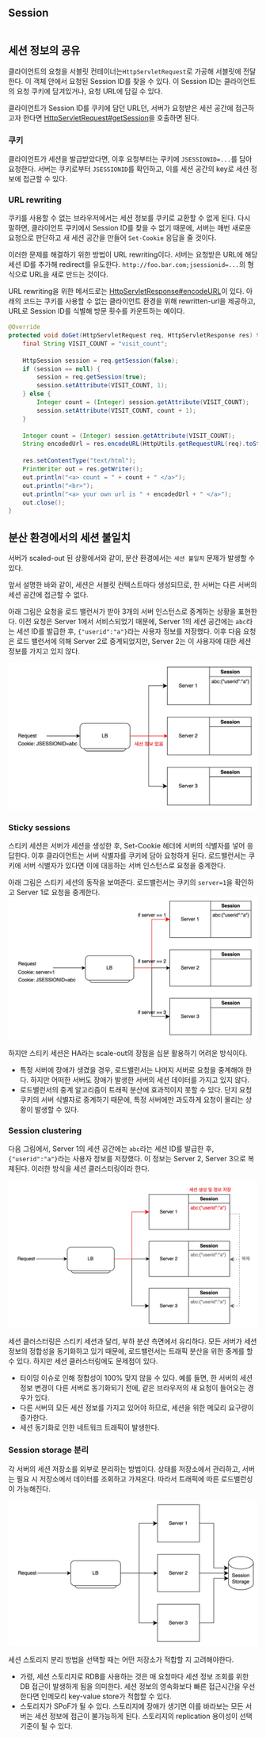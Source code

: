 ## Session

```java

```

## 세션 정보의 공유
클라이언트의 요청을 서블릿 컨테이너는`HttpServletRequest`로 가공해 서블릿에 전달한다. 이 객체 안에서 요청된 Session ID를 찾을 수 있다. 이 Session ID는 클라이언트의 요청 쿠키에 담겨있거나, 요청 URL에 담길 수 있다.

클라이언트가 Session ID를 쿠키에 담던 URL던, 서버가 요청받은 세션 공간에 접근하고자 한다면 [HttpServletRequest#getSession](https://docs.oracle.com/javaee/6/api/javax/servlet/http/HttpServletRequest.html#getSession())을 호출하면 된다. 

### 쿠키
클라이언트가 세션을 발급받았다면, 이후 요청부터는 쿠키에 `JSESSIONID=...`를 담아 요청한다.
서버는 쿠키로부터 `JSESSIONID`를 확인하고, 이를 세션 공간의 key로 세션 정보에 접근할 수 있다.

### URL rewriting
쿠키를 사용할 수 없는 브라우저에서는 세션 정보를 쿠키로 교환할 수 없게 된다. 다시 말하면, 클라이언트 쿠키에서 Session ID를 찾을 수 없기 때문에, 서버는 매번 새로운 요청으로 판단하고 새 세션 공간을 만들어 `Set-Cookie` 응답을 줄 것이다. 

이러한 문제를 해결하기 위한 방법이 URL rewriting이다. 서버는 요청받은 URL에 해당 세션 ID를 추가해 redirect를 유도한다. 
`http://foo.bar.com;jsessionid=...`의 형식으로 URL을 새로 만드는 것이다. 

URL rewriting을 위한 메서드로는 [HttpServletResponse#encodeURL](https://docs.oracle.com/javaee/6/api/javax/servlet/http/HttpServletResponse.html#encodeURL(java.lang.String))이 있다. 아래의 코드는 쿠키를 사용할 수 없는 클라이언트 환경을 위해 rewritten-url을 제공하고, URL로 Session ID를 식별해 방문 횟수를 카운트하는 예이다. 

```java
@Override
protected void doGet(HttpServletRequest req, HttpServletResponse res) throws ServletException, IOException {
    final String VISIT_COUNT = "visit_count";

    HttpSession session = req.getSession(false);
    if (session == null) {
        session = req.getSession(true);
        session.setAttribute(VISIT_COUNT, 1);
    } else {
        Integer count = (Integer) session.getAttribute(VISIT_COUNT);
        session.setAttribute(VISIT_COUNT, count + 1);
    }

    Integer count = (Integer) session.getAttribute(VISIT_COUNT);
    String encodedUrl = res.encodeURL(HttpUtils.getRequestURL(req).toString());

    res.setContentType("text/html");
    PrintWriter out = res.getWriter();
    out.println("<a> count = " + count + " </a>");
    out.println("<br>");
    out.println("<a> your own url is " + encodedUrl + " </a>");
    out.close();
}
```

## 분산 환경에서의 세션 불일치
서버가 scaled-out 된 상황에서와 같이, 분산 환경에서는 `세션 불일치` 문제가 발생할 수 있다.

앞서 설명한 바와 같이, 세션은 서블릿 컨텍스트마다 생성되므로, 한 서버는 다른 서버의 세션 공간에 접근할 수 없다.

아래 그림은 요청을 로드 밸런서가 받아 3개의 서버 인스턴스로 중계하는 상황을 표현한다. 이전 요청은 Server 1에서 서비스되었기 때문에, Server 1의 세션 공간에는 `abc`라는 세션 ID를 발급한 후, `{"userid":"a"}`라는 사용자 정보를 저장했다. 이후 다음 요청은 로드 밸런서에 의해 Server 2로 중계되었지만, Server 2는 이 사용자에 대한 세션 정보를 가지고 있지 않다. 

![session-inconsistency](/img/session/session-inconsistency.jpg)

### Sticky sessions
스티키 세션은 서버가 세션을 생성한 후, Set-Cookie 헤더에 서버의 식별자를 넣어 응답한다. 이후 클라이언트는 서버 식별자를 쿠키에 담아 요청하게 된다. 로드밸런서는 쿠키에 서버 식별자가 있다면 이에 대응하는 서버 인스턴스로 요청을 중계한다. 

아래 그림은 스티키 세션의 동작을 보여준다. 로드밸런서는 쿠키의 `server=1`을 확인하고 Server 1로 요청을 중계한다.
![sticky-session](/img/session/sticky-session.jpg)

하지만 스티키 세션은 HA라는 scale-out의 장점을 십분 활용하기 어려운 방식이다.
- 특정 서버에 장애가 생겼을 경우, 로드밸런서는 나머지 서버로 요청을 중계해야 한다. 하지만 어떠한 서버도 장애가 발생한 서버의 세션 데이터를 가지고 있지 않다.
- 로드밸런서의 중계 알고리즘이 트래픽 분산에 효과적이지 못할 수 있다. 단지 요청 쿠키의 서버 식별자로 중계하기 때문에, 특정 서버에만 과도하게 요청이 몰리는 상황이 발생할 수 있다.

### Session clustering
다음 그림에서, Server 1의 세션 공간에는 `abc`라는 세션 ID를 발급한 후, `{"userid":"a"}`라는 사용자 정보를 저장했다. 이 정보는 Server 2, Server 3으로 복제된다. 이러한 방식을 세션 클러스터링이라 한다.

![session-clustering](/img/session/session-clustering.jpg)

세션 클러스터링은 스티키 세션과 달리, 부하 분산 측면에서 유리하다. 모든 서버가 세션 정보의 정합성을 동기화하고 있기 때문에, 로드밸런서는 트래픽 분산을 위한 중계를 할 수 있다.
하지만 세션 클러스터링에도 문제점이 있다.
- 타이밍 이슈로 인해 정합성이 100% 맞지 않을 수 있다. 예를 들면, 한 서버의 세션 정보 변경이 다른 서버로 동기화되기 전에, 같은 브라우저의 새 요청이 들어오는 경우가 있다.
- 다른 서버의 모든 세션 정보를 가지고 있어야 하므로, 세션을 위한 메모리 요구량이 증가한다.
- 세션 동기화로 인한 네트워크 트래픽이 발생한다.

### Session storage 분리
각 서버의 세션 저장소를 외부로 분리하는 방법이다. 상태를 저장소에서 관리하고, 서버는 필요 시 저장소에서 데이터를 조회하고 가져온다. 따라서 트래픽에 따른 로드밸런싱이 가능해진다. 

![session-storage](/img/session/session-storage.jpg)

세션 스토리지 분리 방법을 선택할 때는 어떤 저장소가 적합할 지 고려해야한다.
- 가령, 세션 스토리지로 RDB를 사용하는 것은 매 요청마다 세션 정보 조회를 위한  DB 접근이 발생하게 됨을 의미한다. 세션 정보의 영속화보다 빠른 접근시간을 우선한다면 인메모리 key-value store가 적합할 수 있다.
- 스토리지가 SPoF가 될 수 있다. 스토리지에 장애가 생기면 이를 바라보는 모든 서버는 세션 정보에 접근이 불가능하게 된다. 스토리지의 replication 용이성이 선택 기준이 될 수 있다.